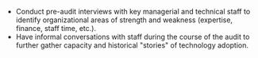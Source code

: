 
 * Conduct pre-audit interviews with key managerial and technical staff to identify organizational areas of strength and weakness (expertise, finance, staff time, etc.).
 * Have informal conversations with staff during the course of the audit to further gather capacity and historical "stories" of technology adoption.
